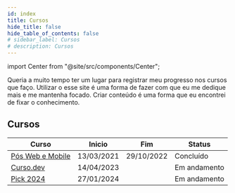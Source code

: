 ```yaml
---
id: index
title: Cursos
hide_title: false
hide_table_of_contents: false
# sidebar_label: Cursos
# description: Cursos
---
```


import Center from "@site/src/components/Center";

Queria a muito tempo ter um lugar para registrar meu progresso nos cursos que faço. Utilizar o esse site é uma forma de fazer com que eu me dedique mais e me mantenha focado. Criar conteúdo é uma forma que eu encontrei de fixar o conhecimento.

## Cursos

| Curso                                             | Inicio     | Fim        | Status       |
| ------------------------------------------------- | ---------- | ---------- | ------------ |
| [Pós Web e Mobile](https://pos-unipar.github.io/) | 13/03/2021 | 29/10/2022 | Concluído    |
| [Curso.dev](/cursos/curso-dev/)                   | 14/04/2023 |            | Em andamento |
| [Pick 2024](/cursos/pick-2024/)                   | 27/01/2024 |            | Em andamento |
